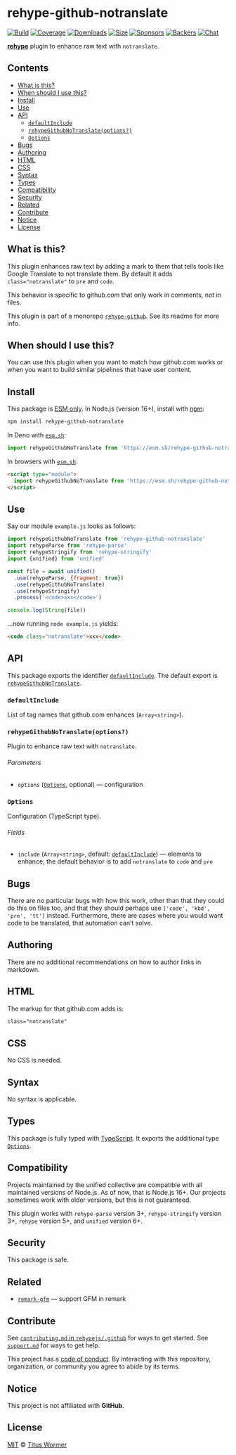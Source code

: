 # rehype-github-notranslate

[![Build][build-badge]][build]
[![Coverage][coverage-badge]][coverage]
[![Downloads][downloads-badge]][downloads]
[![Size][size-badge]][size]
[![Sponsors][sponsors-badge]][collective]
[![Backers][backers-badge]][collective]
[![Chat][chat-badge]][chat]

**[rehype][]** plugin to enhance raw text with `notranslate`.

## Contents

* [What is this?](#what-is-this)
* [When should I use this?](#when-should-i-use-this)
* [Install](#install)
* [Use](#use)
* [API](#api)
  * [`defaultInclude`](#defaultinclude)
  * [`rehypeGithubNoTranslate(options?)`](#rehypegithubnotranslateoptions)
  * [`Options`](#options)
* [Bugs](#bugs)
* [Authoring](#authoring)
* [HTML](#html)
* [CSS](#css)
* [Syntax](#syntax)
* [Types](#types)
* [Compatibility](#compatibility)
* [Security](#security)
* [Related](#related)
* [Contribute](#contribute)
* [Notice](#notice)
* [License](#license)

## What is this?

This plugin enhances raw text by adding a mark to them that tells tools like
Google Translate to not translate them.
By default it adds `class="notranslate"` to `pre` and `code`.

This behavior is specific to github.com that only work in comments,
not in files.

This plugin is part of a monorepo [`rehype-github`][monorepo].
See its readme for more info.

## When should I use this?

You can use this plugin when you want to match how github.com works or when you
want to build similar pipelines that have user content.

## Install

This package is [ESM only][esm].
In Node.js (version 16+),
install with [npm][]:

```sh
npm install rehype-github-notranslate
```

In Deno with [`esm.sh`][esmsh]:

```js
import rehypeGithubNoTranslate from 'https://esm.sh/rehype-github-notranslate@0'
```

In browsers with [`esm.sh`][esmsh]:

```html
<script type="module">
  import rehypeGithubNoTranslate from 'https://esm.sh/rehype-github-notranslate@0?bundle'
</script>
```

## Use

Say our module `example.js` looks as follows:

```js
import rehypeGithubNoTranslate from 'rehype-github-notranslate'
import rehypeParse from 'rehype-parse'
import rehypeStringify from 'rehype-stringify'
import {unified} from 'unified'

const file = await unified()
  .use(rehypeParse, {fragment: true})
  .use(rehypeGithubNoTranslate)
  .use(rehypeStringify)
  .process('<code>xxx</code>')

console.log(String(file))
```

…now running `node example.js` yields:

```html
<code class="notranslate">xxx</code>
```

## API

This package exports the identifier [`defaultInclude`][api-default-include].
The default export is
[`rehypeGithubNoTranslate`][api-rehype-github-notranslate].

### `defaultInclude`

List of tag names that github.com enhances (`Array<string>`).

### `rehypeGithubNoTranslate(options?)`

Plugin to enhance raw text with `notranslate`.

###### Parameters

* `options`
  ([`Options`][api-options], optional)
  — configuration

### `Options`

Configuration (TypeScript type).

###### Fields

* `include`
  (`Array<string>`, default:
  [`defaultInclude`][api-default-include])
  — elements to enhance;
  the default behavior is to add `notranslate` to `code` and `pre`

## Bugs

There are no particular bugs with how this work,
other than that they could do this on files too,
and that they should perhaps use `['code', 'kbd', 'pre', 'tt']` instead.
Furthermore,
there are cases where you would want code to be translated,
that automation can’t solve.

## Authoring

There are no additional recommendations on how to author links in markdown.

## HTML

The markup for that github.com adds is:

```html
class="notranslate"
```

## CSS

No CSS is needed.

## Syntax

No syntax is applicable.

## Types

This package is fully typed with [TypeScript][].
It exports the additional type [`Options`][api-options].

## Compatibility

Projects maintained by the unified collective are compatible with all maintained
versions of Node.js.
As of now,
that is Node.js 16+.
Our projects sometimes work with older versions,
but this is not guaranteed.

This plugin works with `rehype-parse` version 3+,
`rehype-stringify` version 3+,
`rehype` version 5+,
and `unified` version 6+.

## Security

This package is safe.

## Related

* [`remark-gfm`](https://github.com/remarkjs/remark-gfm)
  — support GFM in remark

## Contribute

See [`contributing.md` in `rehypejs/.github`][contributing] for ways to get
started.
See [`support.md`][support] for ways to get help.

This project has a [code of conduct][coc].
By interacting with this repository,
organization,
or community you agree to abide by its terms.

## Notice

This project is not affiliated with **GitHub**.

## License

[MIT][license] © [Titus Wormer][author]

<!-- Definitions -->

[build-badge]: https://github.com/rehypejs/rehype-github/workflows/main/badge.svg

[build]: https://github.com/rehypejs/rehype-github/actions

[coverage-badge]: https://img.shields.io/codecov/c/github/rehypejs/rehype-github.svg

[coverage]: https://codecov.io/github/rehypejs/rehype-github

[downloads-badge]: https://img.shields.io/npm/dm/rehype-github-color.svg

[downloads]: https://www.npmjs.com/package/rehype-github-color

[size-badge]: https://img.shields.io/bundlephobia/minzip/rehype-github-color.svg

[size]: https://bundlephobia.com/result?p=rehype-github-color

[sponsors-badge]: https://opencollective.com/unified/sponsors/badge.svg

[backers-badge]: https://opencollective.com/unified/backers/badge.svg

[collective]: https://opencollective.com/unified

[chat-badge]: https://img.shields.io/badge/chat-discussions-success.svg

[chat]: https://github.com/rehypejs/rehype/discussions

[npm]: https://docs.npmjs.com/cli/install

[esmsh]: https://esm.sh

[license]: ../../license

[author]: https://wooorm.com

[contributing]: https://github.com/rehypejs/.github/blob/main/contributing.md

[support]: https://github.com/rehypejs/.github/blob/main/support.md

[coc]: https://github.com/rehypejs/.github/blob/main/code-of-conduct.md

[esm]: https://gist.github.com/sindresorhus/a39789f98801d908bbc7ff3ecc99d99c

[typescript]: https://www.typescriptlang.org

[monorepo]: https://github.com/rehypejs/rehype-github

[rehype]: https://github.com/rehypjs/rehype

[api-options]: #options

[api-default-include]: #defaultinclude

[api-rehype-github-notranslate]: #rehypegithubnotranslateoptions
